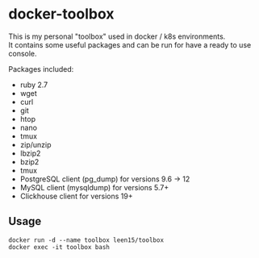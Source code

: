 # docker-toolbox
 
This is my personal "toolbox" used in docker / k8s environments.   
It contains some useful packages and can be run for have a ready to use console.

Packages included:
 - ruby 2.7
 - wget 
 - curl
 - git
 - htop 
 - nano 
 - tmux
 - zip/unzip
 - lbzip2 
 - bzip2 
 - tmux
 - PostgreSQL client (pg_dump) for versions 9.6 -> 12
 - MySQL client (mysqldump) for versions 5.7+
 - Clickhouse client for versions 19+

## Usage

```
docker run -d --name toolbox leen15/toolbox
docker exec -it toolbox bash
``` 